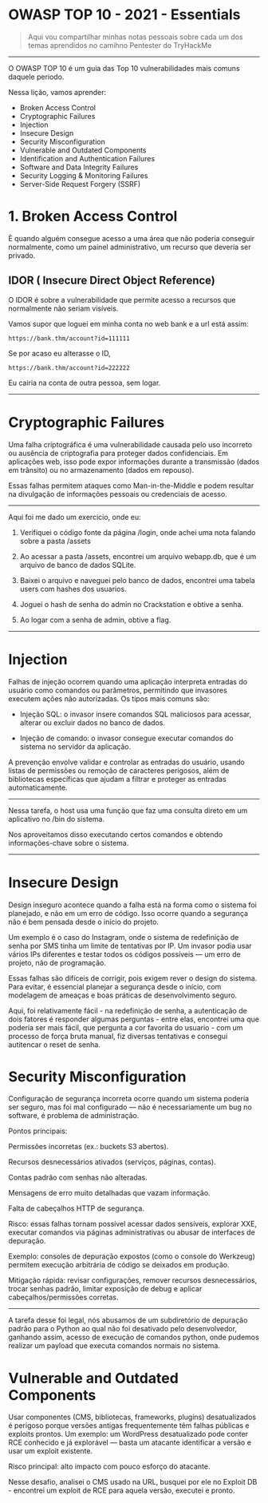 # OWASP TOP 10 - 2021 - Essentials

> Aqui vou compartilhar minhas notas pessoais sobre cada um dos temas aprendidos no camihno Pentester do TryHackMe

---

O OWASP TOP 10 é um guia das Top 10 vulnerabilidades mais comuns daquele periodo.

Nessa lição, vamos aprender:

- Broken Access Control
- Cryptographic Failures
- Injection
- Insecure Design
- Security Misconfiguration
- Vulnerable and Outdated Components
- Identification and Authentication Failures
- Software and Data Integrity Failures
- Security Logging & Monitoring Failures
- Server-Side Request Forgery (SSRF)


# 1. Broken Access Control

È quando alguém consegue acesso a uma área que não poderia conseguir normalmente, como um painel administrativo, um recurso que deveria ser privado.

## IDOR ( Insecure Direct Object Reference)

O IDOR é sobre a vulnerabilidade que permite acesso a recursos que normalmente não seriam visíveis.

Vamos supor que loguei em minha conta no web bank e a url está assim:

`https://bank.thm/account?id=111111`

Se por acaso eu alterasse o ID,

`https://bank.thm/account?id=222222`

Eu cairia na conta de outra pessoa, sem logar.

---

# Cryptographic Failures

Uma falha criptográfica é uma vulnerabilidade causada pelo uso incorreto ou ausência de criptografia para proteger dados confidenciais. Em aplicações web, isso pode expor informações durante a transmissão (dados em trânsito) ou no armazenamento (dados em repouso).

Essas falhas permitem ataques como Man-in-the-Middle e podem resultar na divulgação de informações pessoais ou credenciais de acesso.

---

Aqui foi me dado um exercicio, onde eu:

1. Verifiquei o código fonte da página /login, onde achei uma nota falando sobre a pasta /assets

2. Ao acessar a pasta /assets, encontrei um arquivo webapp.db, que é um arquivo de banco de dados SQLite.

3. Baixei o arquivo e naveguei pelo banco de dados, encontrei uma tabela users com hashes dos usuarios.

4. Joguei o hash de senha do admin no Crackstation e obtive a senha.

5. Ao logar com a senha de admin, obtive a flag.

---

# Injection

Falhas de injeção ocorrem quando uma aplicação interpreta entradas do usuário como comandos ou parâmetros, permitindo que invasores executem ações não autorizadas. Os tipos mais comuns são:

- Injeção SQL: o invasor insere comandos SQL maliciosos para acessar, alterar ou excluir dados no banco de dados.

- Injeção de comando: o invasor consegue executar comandos do sistema no servidor da aplicação.

A prevenção envolve validar e controlar as entradas do usuário, usando listas de permissões ou remoção de caracteres perigosos, além de bibliotecas específicas que ajudam a filtrar e proteger as entradas automaticamente.

---

Nessa tarefa, o host usa uma função que faz uma consulta direto em um aplicativo no /bin do sistema.

Nos aproveitamos disso executando certos comandos e obtendo informações-chave sobre o sistema.

---

# Insecure Design

Design inseguro acontece quando a falha está na forma como o sistema foi planejado, e não em um erro de código. Isso ocorre quando a segurança não é bem pensada desde o início do projeto.

Um exemplo é o caso do Instagram, onde o sistema de redefinição de senha por SMS tinha um limite de tentativas por IP. Um invasor podia usar vários IPs diferentes e testar todos os códigos possíveis — um erro de projeto, não de programação.

Essas falhas são difíceis de corrigir, pois exigem rever o design do sistema.
Para evitar, é essencial planejar a segurança desde o início, com modelagem de ameaças e boas práticas de desenvolvimento seguro.

Aqui, foi relativamente fácil - na redefinição de senha, a autenticação de dois fatores é responder algumas perguntas - entre elas, encontrei uma que poderia ser mais fácil, que pergunta a cor favorita do usuario - com um processo de força bruta manual, fiz diversas tentativas e consegui autitencar o reset de senha.

# Security Misconfiguration

Configuração de segurança incorreta ocorre quando um sistema poderia ser seguro, mas foi mal configurado — não é necessariamente um bug no software, é problema de administração.

Pontos principais:

Permissões incorretas (ex.: buckets S3 abertos).

Recursos desnecessários ativados (serviços, páginas, contas).

Contas padrão com senhas não alteradas.

Mensagens de erro muito detalhadas que vazam informação.

Falta de cabeçalhos HTTP de segurança.

Risco: essas falhas tornam possível acessar dados sensíveis, explorar XXE, executar comandos via páginas administrativas ou abusar de interfaces de depuração.

Exemplo: consoles de depuração expostos (como o console do Werkzeug) permitem execução arbitrária de código se deixados em produção.

Mitigação rápida: revisar configurações, remover recursos desnecessários, trocar senhas padrão, limitar exposição de debug e aplicar cabeçalhos/permissões corretas.

---

A tarefa desse foi legal, nós abusamos de um subdiretório de depuração padrão para o Python ao qual não foi desativado pelo desenvolvedor, ganhando assim, acesso de execução de comandos python, onde pudemos realizar um payload que executa comandos normais no sistema.

# Vulnerable and Outdated Components

Usar componentes (CMS, bibliotecas, frameworks, plugins) desatualizados é perigoso porque versões antigas frequentemente têm falhas públicas e exploits prontos. Um exemplo: um WordPress desatualizado pode conter RCE conhecido e já explorável — basta um atacante identificar a versão e usar um exploit existente.

Risco principal: alto impacto com pouco esforço do atacante.

Nesse desafio, analisei o CMS usado na URL, busquei por ele no Exploit DB - encontrei um exploit de RCE para aquela versão, executei e pronto.

